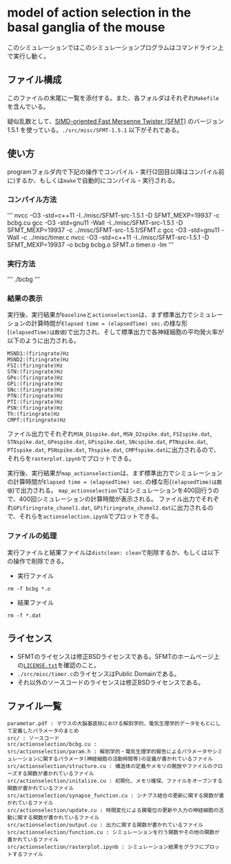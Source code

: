# model of action selection in the basal ganglia of the mouse
このシミュレーションではこのシミュレーションプログラムはコマンドライン上で実⾏し動く。
## ファイル構成

このファイルの末尾に一覧を添付する。また、各フォルダはそれぞれ`Makefile`を含んでいる。

疑似乱数として、[SIMD-oriented Fast Mersenne Twister (SFMT)](http://www.math.sci.hiroshima-u.ac.jp/m-mat/MT/SFMT/index-jp.html) のバージョン 1.5.1 を使っている。`./src/misc/SFMT-1.5.1` 以下がそれである。

## 使い方
programフォルダ内で下記の操作でコンパイル・実行(2回目以降はコンパイル前に)するか、もしくは`make`で自動的にコンパイル・実行される。

### コンパイル方法
'''
nvcc -O3 -std=c++11 -I../misc/SFMT-src-1.5.1 -D SFMT_MEXP=19937 -c bcbg.cu
gcc -O3 -std=gnu11 -Wall -I../misc/SFMT-src-1.5.1 -D SFMT_MEXP=19937 -c ../misc/SFMT-src-1.5.1/SFMT.c
gcc -O3 -std=gnu11 -Wall -c ../misc/timer.c
nvcc -O3 -std=c++11 -I../misc/SFMT-src-1.5.1 -D SFMT_MEXP=19937 -o bcbg bcbg.o SFMT.o timer.o -lm
'''
### 実行方法
'''
./bcbg
'''
### 結果の表示
実行後、実行結果が`baseline`と`actionselection`は、まず標準出力でシミュレーションの計算時間が`Elapsed time = (elapsedTime) sec.`の様な形(`(elapsedTime)は数値`)で出力され、そして標準出力で各神経細胞の平均発火率が以下のように出力される。
```
MSND1:(firingrate)Hz
MSND2:(firingrate)Hz
FSI:(firingrate)Hz
STN:(firingrate)Hz
GPe:(firingrate)Hz
GPi:(firingrate)Hz
SNc:(firingrate)Hz
PTN:(firingrate)Hz
PTI:(firingrate)Hz
PSN:(firingrate)Hz
Th:(firingrate)Hz
CMPf:(firingrate)Hz
```
ファイル出力でそれぞれ`MSN_D1spike.dat`, `MSN_D2spike.dat`, `FSIspike.dat`, `STNspike.dat`, `GPespike.dat`, `GPispike.dat`, `SNcspike.dat`, `PTNspike.dat`, `PTIspike.dat`, `PSNspike.dat`, `Thspike.dat`, `CMPfspike.dat`に出力されるので、それらを`rasterplot.ipynb`でプロットできる。

実行後、実行結果が`map_actionselection`は、まず標準出力でシミュレーションの計算時間が`Elapsed time = (elapsedTime) sec.`の様な形(`(elapsedTime)は数値`)で出力される。
`map_actionselection`ではシミュレーションを400回行うので、400回シミュレーションの計算時間が表示される。
ファイル出力でそれぞれ`GPifiringrate_chanel1.dat`, `GPifiringrate_chanel2.dat`に出力されるので、それらを`actionselection.ipynb`でプロットできる。

### ファイルの処理
実行ファイルと結果ファイルは`distclean: clean`で削除するか、もしくは以下の操作で削除できる。
- 実行ファイル
```
rm -f bcbg *.o
```
- 結果ファイル
```
rm -f *.dat
```

## ライセンス

- SFMTのライセンスは修正BSDライセンスである。SFMTのホームページ上の[`LICENSE.txt`](http://www.math.sci.hiroshima-u.ac.jp/m-mat/MT/SFMT/LICENSE.txt)を確認のこと。
- `./src/misc/timer.c`のライセンスはPublic Domainである。
- それ以外のソースコードのライセンスは修正BSDライセンスである。

## ファイル一覧

```
parametar.pdf : マウスの大脳基底核における解剖学的、電気⽣理学的データをもとにして定義したパラメータのまとめ
src/ : ソースコード
src/actionselection/bcbg.cu : 
src/actionselection/param.h : 解剖学的・電気生理学的報告によるパラメータやシミュレーションに関するパラメータ(神経細胞の活動時間等)の定義が書かれているファイル
src/actionselection/structure.cu : 構造体の定義やメモリの開放やファイルのクローズする関数が書かれているファイル
src/actionselection/initalize.cu : 初期化、メモリ確保、ファイルをオープンする関数が書かれているファイル
src/actionselection/synapse_function.cu : シナプス結合の更新に関する関数が書かれているファイル
src/actionselection/update.cu : 時間変化による膜電位の更新や入力の神経細胞の活動に関する関数が書かれているファイル
src/actionselection/output.cu : 出力に関する関数が書かれているファイル
src/actionselection/function.cu : シミュレーションを行う関数やその他の関数が書かれているファイル
src/actionselection/rasterplot.ipynb : シミュレーション結果をグラフにプロットするファイル
```
